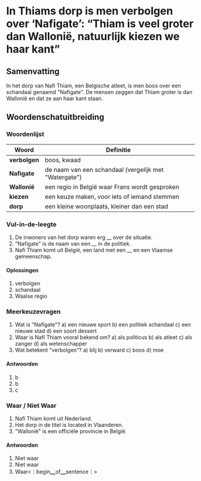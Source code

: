 # In Thiams dorp is men verbolgen over ‘Nafigate’: “Thiam is veel groter dan Wallonië, natuurlijk kiezen we haar kant”

## Samenvatting
In het dorp van Nafi Thiam, een Belgische atleet, is men boos over een schandaal genaamd "Nafigate". De mensen zeggen dat Thiam groter is dan Wallonië en dat ze aan haar kant staan.

## Woordenschatuitbreiding

### Woordenlijst
| Woord | Definitie |
|-------|-----------|
| **verbolgen** | boos, kwaad |
| **Nafigate** | de naam van een schandaal (vergelijk met "Watergate") |
| **Wallonië** | een regio in België waar Frans wordt gesproken |
| **kiezen** | een keuze maken, voor iets of iemand stemmen |
| **dorp** | een kleine woonplaats, kleiner dan een stad |

### Vul-in-de-leegte
1. De inwoners van het dorp waren erg __ over de situatie.
2. "Nafigate" is de naam van een __ in de politiek.
3. Nafi Thiam komt uit België, een land met een __ en een Vlaamse gemeenschap.
#### Oplossingen
1. verbolgen
2. schandaal
3. Waalse regio

### Meerkeuzevragen
1. Wat is "Nafigate"?
   a) een nieuwe sport
   b) een politiek schandaal
   c) een nieuwe stad
   d) een soort dessert
2. Waar is Nafi Thiam vooral bekend om?
   a) als politicus
   b) als atleet
   c) als zanger
   d) als wetenschapper
3. Wat betekent "verbolgen"?
   a) blij
   b) verward
   c) boos
   d) moe
#### Antwoorden
1. b
2. b
3. c

### Waar / Niet Waar
1. Nafi Thiam komt uit Nederland.
2. Het dorp in de titel is located in Vlaanderen.
3. "Wallonië" is een officiële provincie in België.
#### Antwoorden
1. Niet waar
2. Niet waar
3. Waar<｜begin▁of▁sentence｜>